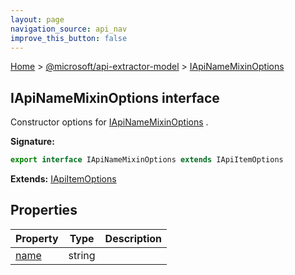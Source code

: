 ```yaml
---
layout: page
navigation_source: api_nav
improve_this_button: false
---
```



[Home](./index.md) &gt; [@microsoft/api-extractor-model](./api-extractor-model.md) &gt; [IApiNameMixinOptions](./api-extractor-model.iapinamemixinoptions.md)

## IApiNameMixinOptions interface

Constructor options for [IApiNameMixinOptions](./api-extractor-model.iapinamemixinoptions.md) .

<b>Signature:</b>

```typescript
export interface IApiNameMixinOptions extends IApiItemOptions
```
<b>Extends:</b> [IApiItemOptions](./api-extractor-model.iapiitemoptions.md)

## Properties

|  Property | Type | Description |
|  --- | --- | --- |
|  [name](./api-extractor-model.iapinamemixinoptions.name.md) | string |  |
